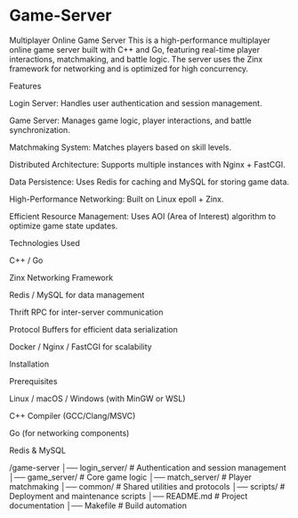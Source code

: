 # Game-Server
Multiplayer Online Game Server
This is a high-performance multiplayer online game server built with C++ and Go, featuring real-time player interactions, matchmaking, and battle logic. The server uses the Zinx framework for networking and is optimized for high concurrency.

Features

Login Server: Handles user authentication and session management.

Game Server: Manages game logic, player interactions, and battle synchronization.

Matchmaking System: Matches players based on skill levels.

Distributed Architecture: Supports multiple instances with Nginx + FastCGI.

Data Persistence: Uses Redis for caching and MySQL for storing game data.

High-Performance Networking: Built on Linux epoll + Zinx.

Efficient Resource Management: Uses AOI (Area of Interest) algorithm to optimize game state updates.

Technologies Used

C++ / Go

Zinx Networking Framework

Redis / MySQL for data management

Thrift RPC for inter-server communication

Protocol Buffers for efficient data serialization

Docker / Nginx / FastCGI for scalability

Installation

Prerequisites

Linux / macOS / Windows (with MinGW or WSL)

C++ Compiler (GCC/Clang/MSVC)

Go (for networking components)

Redis & MySQL

/game-server
│── login_server/        # Authentication and session management
│── game_server/         # Core game logic
│── match_server/        # Player matchmaking
│── common/              # Shared utilities and protocols
│── scripts/             # Deployment and maintenance scripts
│── README.md            # Project documentation
│── Makefile             # Build automation
